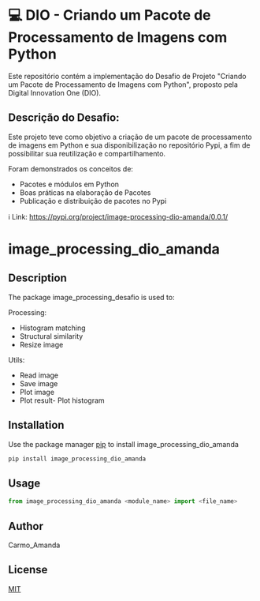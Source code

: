 # 💻 DIO - Criando um Pacote de Processamento de Imagens com Python

Este repositório contém a implementação do Desafio de Projeto "Criando um Pacote de Processamento de Imagens com Python", proposto pela Digital Innovation One (DIO).

## Descrição do Desafio:
Este projeto teve como objetivo a criação de um pacote de processamento de imagens em Python e sua disponibilização no repositório Pypi, a fim de possibilitar sua reutilização e compartilhamento.

Foram demonstrados os conceitos de:
- Pacotes e módulos em Python
- Boas práticas na elaboração de Pacotes
- Publicação e distribuição de pacotes no Pypi

ℹ️ Link: https://pypi.org/project/image-processing-dio-amanda/0.0.1/

# image_processing_dio_amanda

## Description
The package image_processing_desafio is used to:

Processing:
- Histogram matching
- Structural similarity
- Resize image
	
Utils:
- Read image
- Save image
- Plot image
- Plot result- Plot histogram

## Installation

Use the package manager [pip](https://pip.pypa.io/en/stable/) to install image_processing_dio_amanda

```bash
pip install image_processing_dio_amanda
```

## Usage

```python
from image_processing_dio_amanda <module_name> import <file_name>
```

## Author
Carmo_Amanda

## License
[MIT](https://choosealicense.com/licenses/mit/)
